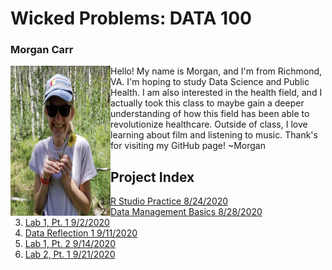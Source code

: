 # Wicked Problems: DATA 100
### Morgan Carr
<img align= "left" src="introdataaa.jpg" width="160" height="240" /> 
Hello! My name is Morgan, and I'm from Richmond, VA. I'm hoping to study Data Science and Public Health. I am also interested in the health field, and I actually took this class to maybe gain a deeper understanding of how this field has been able to revolutionize healthcare. Outside of class, I love learning about film and listening to music. Thank's for visiting my GitHub page! 
~Morgan

## Project Index
1. [R Studio Practice 8/24/2020](runningboy.md)
2. [Data Management Basics 8/28/2020](liberia.md)
3. [Lab 1, Pt. 1 9/2/2020](lab1pt1.md)
4. [Data Reflection 1 9/11/2020](reflection1.md)
5. [Lab 1, Pt. 2 9/14/2020](lab1pt2.md)
6. [Lab 2, Pt. 1 9/21/2020](lab2pt1.md)
